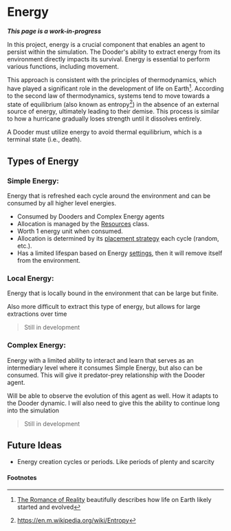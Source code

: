 # Energy

***This page is a work-in-progress***

In this project, energy is a crucial component that enables an agent to persist within the simulation. The Dooder's ability to extract energy from its environment directly impacts its survival. Energy is essential to perform various functions, including movement.

This approach is consistent with the principles of thermodynamics, which have played a significant role in the development of life on Earth[^1]. According to the second law of thermodynamics, systems tend to move towards a state of equilibrium (also known as entropy[^2]) in the absence of an external source of energy, ultimately leading to their demise. This process is similar to how a hurricane gradually loses strength until it dissolves entirely.

A Dooder must utilize energy to avoid thermal equilibrium, which is a terminal state (i.e., death).

## Types of Energy

### Simple Energy: 
Energy that is refreshed each cycle around the environment and can be consumed by all higher level energies.

* Consumed by Dooders and Complex Energy agents
* Allocation is managed by the [Resources](https://github.com/csmangum/Dooders/blob/main/sdk/models/resources.py) class.
* Worth 1 energy unit when consumed.
* Allocation is determined by its [placement strategy](https://github.com/csmangum/Dooders/blob/main/sdk/strategies/placement.py) each cycle (random, etc.).
* Has a limited lifespan based on Energy [settings](https://github.com/csmangum/Dooders/blob/main/sdk/variables/energy.yml), then it will remove itself from the environment.

### Local Energy: 
Energy that is locally bound in the environment that can be large but finite.

Also more difficult to extract this type of energy, but allows for large extractions over time

> Still in development

### Complex Energy: 
Energy with a limited ability to interact and learn that serves as an intermediary level where it consumes Simple Energy, but also can be consumed. This will give it predator-prey relationship with the Dooder agent.

Will be able to observe the evolution of this agent as well.
How it adapts to the Dooder dynamic.
I will also need to give this the ability to continue long into the simulation

> Still in development

## Future Ideas

* Energy creation cycles or periods. Like periods of plenty and scarcity


#### Footnotes
[^1]: [The Romance of Reality](https://www.amazon.com/Romance-Reality-Organizes-Consciousness-Complexity/dp/1637740441/ref=nodl_?dplnkId=7d73a70c-055f-42ff-89cf-05e4a1170b53) beautifully describes how life on Earth likely started and evolved
[^2]: https://en.m.wikipedia.org/wiki/Entropy
